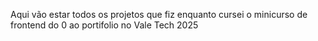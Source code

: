 Aqui vão estar todos os projetos que fiz enquanto cursei o minicurso de frontend do 0 ao portifolio no Vale Tech 2025
